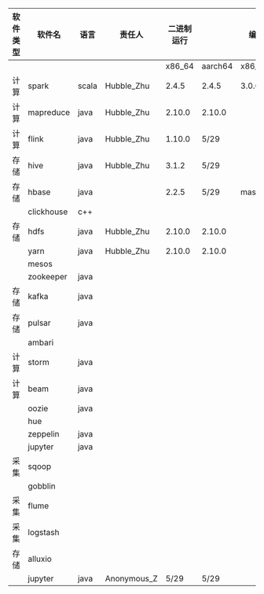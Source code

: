 | 软件类型 | 软件名        | 语言    | 责任人          | 二进制运行   |         | 编译      |         | 打rpm包   |         | rpm包安装  |         | rpm包运行  |         | benchmark |         | 架构图 | 依赖图 |
|------|------------|-------|--------------|---------|---------|---------|---------|---------|---------|---------|---------|---------|---------|-----------|---------|-----|-----|
|      |            |       |              | x86\_64 | aarch64 | x86\_64 | aarch64 | x86\_64 | aarch64 | x86\_64 | aarch64 | x86\_64 | aarch64 | x86\_64   | aarch64 |     |     |
| 计算 | spark      | scala | Hubble\_Zhu  | 2.4.5   | 2.4.5   | 3.0.0rc2 | 3.0.0rc2/master   |        |         |         |         |         |           |         |     |     |    |
| 计算 | mapreduce  | java  | Hubble\_Zhu  | 2.10.0  | 2.10.0  |         |         |         |         |         |         |         |         |           |         |     |     |
| 计算 | flink      | java  | Hubble\_Zhu  | 1.10.0  | 5/29    |         |         |         |         |         |         |         |         |           |         |     |     |
| 存储 | hive       | java  | Hubble\_Zhu  | 3.1.2   | 5/29    |         |         |         |         |         |         |         |         |           |         |     |     |
| 存储 | hbase      | java  |              | 2.2.5   | 5/29    | master  | master  |         |         |         |         |         |         |           |         |     |     |
|      | clickhouse | c\+\+ |              |         |         |         |         |         |         |         |         |         |         |           |         |     |     |
| 存储 | hdfs       | java  | Hubble\_Zhu  | 2.10.0  | 2.10.0  |         |         |         |         |         |         |         |         |           |         |     |     |
|      | yarn       | java  | Hubble\_Zhu  | 2.10.0  | 2.10.0  |         |         |         |         |         |         |         |         |           |         |     |     |
|      | mesos      |       |              |         |         |         |         |         |         |         |         |         |         |           |         |     |     |
|      | zookeeper  | java  |              |         |         |         |         |         |         |         |         |         |         |           |         |     |     |
| 存储 | kafka      | java  |              |         |         |         |         |         |         |         |         |         |         |           |         |     |     |
| 存储 | pulsar     | java  |              |         |         |         |         |         |         |         |         |         |         |           |         |     |     |
|      | ambari     |       |              |         |         |         |         |         |         |         |         |         |         |           |         |     |     |
| 计算 | storm      | java  |              |         |         |         |         |         |         |         |         |         |         |           |         |     |     |
| 计算 | beam       | java  |              |         |         |         |         |         |         |         |         |         |         |           |         |     |     |
|      | oozie      | java  |              |         |         |         |         |         |         |         |         |         |         |           |         |     |     |
|      | hue        |       |              |         |         |         |         |         |         |         |         |         |         |           |         |     |     |
|      | zeppelin   | java  |              |         |         |         |         |         |         |         |         |         |         |           |         |     |     |
|      | jupyter    | java  |              |         |         |         |         |         |         |         |         |         |         |           |         |     |     |
| 采集 | sqoop      |       |              |         |         |         |         |         |         |         |         |         |         |           |         |     |     |
|      | gobblin    |       |              |         |         |         |         |         |         |         |         |         |         |           |         |     |     |
| 采集 | flume      |       |              |         |         |         |         |         |         |         |         |         |         |           |         |     |     |
| 采集 | logstash   |       |              |         |         |         |         |         |         |         |         |         |         |           |         |     |     |
| 存储 | alluxio    |       |              |         |         |         |         |         |         |         |         |         |         |           |         |     |     |
|      | jupyter    | java  | Anonymous\_Z | 5/29    | 5/29    |         |         |         |         |         |         |         |         |           |         |     |     |
